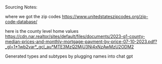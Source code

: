 Sourcing Notes:

where we got the zip codes
https://www.unitedstateszipcodes.org/zip-code-database/

here is the county level home values
https://cdn.nar.realtor/sites/default/files/documents/2023-q1-county-median-prices-and-monthly-mortgage-payment-by-price-07-10-2023.pdf?_gl=1*1wb2var*_gcl_au*MTE3MzQ2MjU3Ni4xNzAwMzU2ODM2

Generated types and subtypes by plugging names into chat gpt
